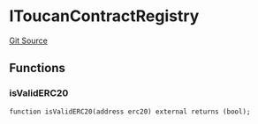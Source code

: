 # IToucanContractRegistry
[Git Source](https://github.com/KlimaDAO/klimadao-solidity/blob/0daf6561853dcea28093c3f0ddf1098de21c5de2/src/infinity/interfaces/IToucan.sol)


## Functions
### isValidERC20


```solidity
function isValidERC20(address erc20) external returns (bool);
```

